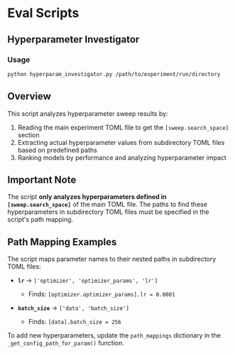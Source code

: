 # Eval Scripts


## Hyperparameter Investigator

### Usage

```bash
python hyperparam_investigator.py /path/to/experiment/run/directory
```

## Overview

This script analyzes hyperparameter sweep results by:

1. Reading the main experiment TOML file to get the `[sweep.search_space]` section
2. Extracting actual hyperparameter values from subdirectory TOML files based on predefined paths
3. Ranking models by performance and analyzing hyperparameter impact

## Important Note

The script **only analyzes hyperparameters defined in `[sweep.search_space]`** of the main TOML file. The paths to find these hyperparameters in subdirectory TOML files must be specified in the script's path mapping.

## Path Mapping Examples

The script maps parameter names to their nested paths in subdirectory TOML files:

- **`lr`** → `['optimizer', 'optimizer_params', 'lr']`
  - Finds: `[optimizer.optimizer_params].lr = 0.0001`

- **`batch_size`** → `['data', 'batch_size']`  
  - Finds: `[data].batch_size = 256`

To add new hyperparameters, update the `path_mappings` dictionary in the `_get_config_path_for_param()` function.
